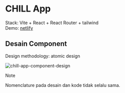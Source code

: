 # CHILL App

Stack: Vite + React + React Router + tailwind\
Demo: [netlify](https://comfy-praline-f1ac44.netlify.app/)

## Desain Component

Design methodology: atomic design  

![chill-app-component-design](https://github.com/user-attachments/assets/a8e25ff2-29b9-4492-a55f-6fdfa4abb39b)

> [!NOTE]
> Nomenclature pada desain dan kode tidak selalu sama.
